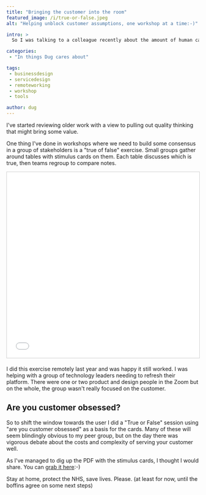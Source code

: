 ```yaml
---
title: "Bringing the customer into the room"
featured_image: /i/true-or-false.jpeg
alt: "Helping unblock customer assumptions, one workshop at a time:-)"

intro: >
  So I was talking to a colleague recently about the amount of human capital that is wasted as we fly through projects, coming up with great ideas, putting them on the board and moving on to the next challenge.

categories:
 - "In things Dug cares about"

tags:
 - businessdesign
 - servicedesign
 - remoteworking
 - workshop
 - tools

author: dug
---
```

I've started reviewing older work with a view to pulling out quality thinking that might bring some value.

One thing I've done in workshops where we need to build some consensus in a group of stakeholders is a "true of false" exercise. Small groups gather around tables with stimulus cards on them. Each table discusses which is true, then teams regroup to compare notes.

<iframe src="//www.slideshare.net/slideshow/embed_code/key/jANyM7h3JJKnGx" width="595" height="485" frameborder="0" marginwidth="0" marginheight="0" scrolling="no" style="border:1px solid #CCC; border-width:1px; margin-bottom:5px; max-width: 100%;" allowfullscreen> </iframe> 

I did this exercise remotely last year and was happy it still worked. I was helping with a group of technology leaders needing to refresh their platform. There were one or two product and design people in the Zoom but on the whole, the group wasn't really focused on the customer.

## Are you customer obsessed?

So to shift the window towards the user I did a "True or False" session using "are you customer obsessed" as a basis for the cards. Many of these will seem blindingly obvious to my peer group, but on the day there was vigorous debate about the costs and complexity of serving your customer well.

As I've managed to dig up the PDF with the stimulus cards, I thought I would share. You can [grab it here](/i/true-or-false/customer-obsession-true-or-false.pdf):-)

Stay at home, protect the NHS, save lives. Please. (at least for now, until the boffins agree on some next steps)
